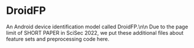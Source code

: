# DroidFP
An Android device identification model called DroidFP.\n\n
Due to the page limit of SHORT PAPER in SciSec 2022, we put these additional files about feature sets and preprocessing code here.
